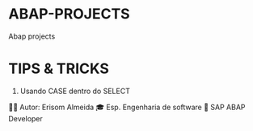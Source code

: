 # ABAP-PROJECTS
Abap projects

# TIPS & TRICKS
1. Usando CASE dentro do SELECT









🧑‍💼 Autor: Erisom Almeida
🎓 Esp. Engenharia de software
📍 SAP ABAP Developer
  
